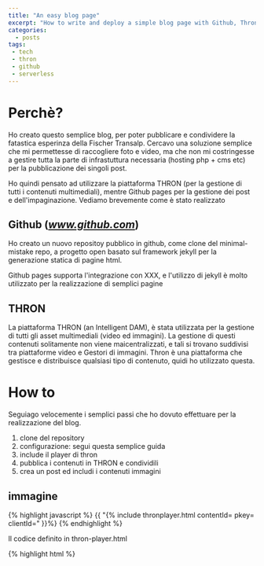 ```yaml
---
title: "An easy blog page"
excerpt: "How to write and deploy a simple blog page with Github, Thron and jekyll framework"
categories:
  - posts
tags: 
 - tech 
 - thron 
 - github
 - serverless
---
```

# Perchè?

Ho creato questo semplice blog, per poter pubblicare e condividere la fatastica esperinza della Fischer Transalp.
Cercavo una soluzione semplice che mi permettesse di raccogliere foto e video, ma che non mi costringesse a gestire tutta la parte di infrastuttura necessaria (hosting php + cms etc) per la pubblicazione dei singoli post.

Ho quindi pensato ad utilizzare la piattaforma THRON (per la gestione di tutti i contenuti multimediali), mentre Github pages per la gestione dei post e dell'impaginazione.
Vediamo brevemente come è stato realizzato

## Github (*www.github.com*)

Ho creato un nuovo repositoy pubblico in github, come clone del minimal-mistake repo, a progetto open basato sul framework jekyll per la generazione statica di pagine html.

Github pages supporta l'integrazione con XXX, e l'utilizzo di jekyll è molto utilizzato per la realizzazione di semplici pagine



## THRON
La piattaforma THRON (an Intelligent DAM), è stata utilizzata per la gestione di tutti gli asset multimediali (video ed immagini). La gestione di questi contenuti solitamente non viene maicentralizzati, e tali si trovano suddivisi tra piattaforme video e Gestori di immagini. Thron è una piattaforma che gestisce e distribuisce qualsiasi tipo di contenuto, quidi ho utilizzato questa. 

# How to
Seguiago velocemente i semplici passi che ho dovuto effettuare per la realizzazione del blog.

1. clone del repository
2. configurazione: segui questa semplice guida
3. include il player di thron
4. pubblica i contenuti in THRON e condividili 
5. crea un post ed includi i contenuti immagini

## immagine

{% highlight javascript %} 
{{ "{% include thronplayer.html 
contentId=<thron contentId> pkey=<share key> clientId=<thron serviceId>" }}%}
{% endhighlight %}

Il codice definito in thron-player.html

{% highlight html %} 
<div class="wrapper">
<iframe id="4fmms" width="100%" height="100%" 
src="https://<clientId>-cdn.thron.com/shared/plugins/embed/current/clientId/contentId/pkey" frameborder="0" scrolling="no" allowfullscreen>
</iframe>
</div>

{% endhighlight %}


{% include thronplayer.html contentId="lagorai" divId="image1" pkey="a8yszh" clientId="hub" padding="75%" %}

In questo esempio viene embeddato un'imamgine sfruttando il player di thron, l'immagine visualizzata è responsiva, il player si adatta alla pagina in base allo spazio definito per la visualizzazione.


### video
{% include thronplayer.html contentId="1ab78b0f-caed-4daa-944e-b03ff36f2d4b" divId="video1" pkey="1kvrf0" clientId="hub" padding="75%" %}


In questo esempio è stato embeddato un semplice contenuto video, attraverso il player di thron che si adatta in modo responsivo alla dimensione del div in pagina








